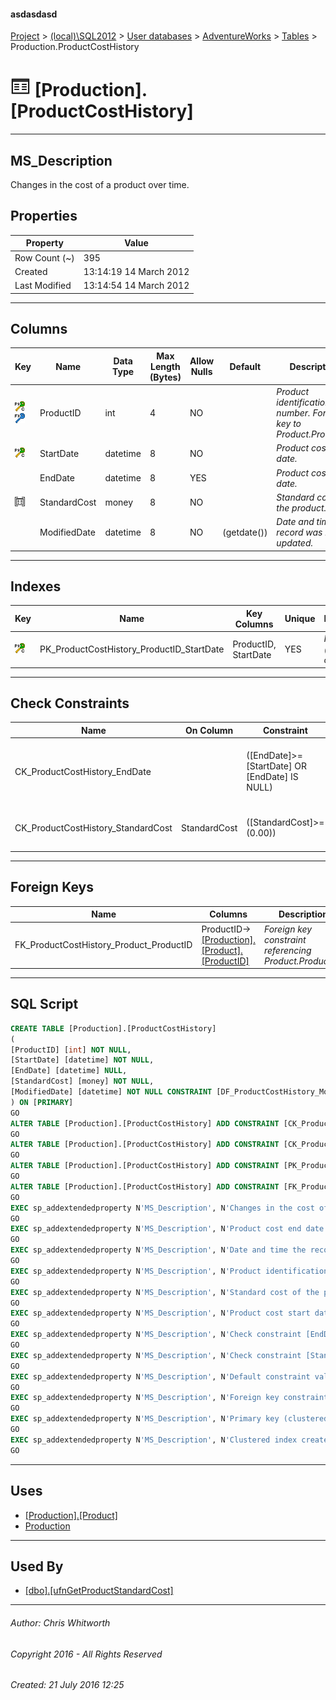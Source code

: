 #### asdasdasd

[Project](../../../../index.md) > [(local)\\SQL2012](../../../index.md) > [User databases](../../index.md) > [AdventureWorks](../index.md) > [Tables](Tables.md) > Production.ProductCostHistory

# ![Tables](../../../../Images/Table32.png) [Production].[ProductCostHistory]

---

## <a name="#description"></a>MS_Description

Changes in the cost of a product over time.

## <a name="#properties"></a>Properties

| Property | Value |
|---|---|
| Row Count (~) | 395 |
| Created | 13:14:19 14 March 2012 |
| Last Modified | 13:14:54 14 March 2012 |


---

## <a name="#columns"></a>Columns

| Key | Name | Data Type | Max Length (Bytes) | Allow Nulls | Default | Description |
|---|---|---|---|---|---|---|
| [![Cluster Primary Key PK_ProductCostHistory_ProductID_StartDate: ProductID\StartDate](../../../../Images/pkcluster.png)](#indexes)[![Foreign Keys FK_ProductCostHistory_Product_ProductID: [Production].[Product].ProductID](../../../../Images/fk.png)](#foreignkeys) | ProductID | int | 4 | NO |  | _Product identification number. Foreign key to Product.ProductID_ |
| [![Cluster Primary Key PK_ProductCostHistory_ProductID_StartDate: ProductID\StartDate](../../../../Images/pkcluster.png)](#indexes) | StartDate | datetime | 8 | NO |  | _Product cost start date._ |
|  | EndDate | datetime | 8 | YES |  | _Product cost end date._ |
| [![Check Constraints CK_ProductCostHistory_StandardCost : ([StandardCost]>=(0.00))](../../../../Images/c-constraint.png)](#checkconstraints) | StandardCost | money | 8 | NO |  | _Standard cost of the product._ |
|  | ModifiedDate | datetime | 8 | NO | (getdate()) | _Date and time the record was last updated._ |


---

## <a name="#indexes"></a>Indexes

| Key | Name | Key Columns | Unique | Description |
|---|---|---|---|---|
| [![Cluster Primary Key PK_ProductCostHistory_ProductID_StartDate: ProductID\StartDate](../../../../Images/pkcluster.png)](#indexes) | PK_ProductCostHistory_ProductID_StartDate | ProductID, StartDate | YES | _Primary key (clustered) constraint_ |


---

## <a name="#checkconstraints"></a>Check Constraints

| Name | On Column | Constraint | Description |
|---|---|---|---|
| CK_ProductCostHistory_EndDate |  | ([EndDate]>=[StartDate] OR [EndDate] IS NULL) | _Check constraint [EndDate] >= [StartDate] OR [EndDate] IS NULL_ |
| CK_ProductCostHistory_StandardCost | StandardCost | ([StandardCost]>=(0.00)) | _Check constraint [StandardCost] >= (0.00)_ |


---

## <a name="#foreignkeys"></a>Foreign Keys

| Name | Columns | Description |
|---|---|---|
| FK_ProductCostHistory_Product_ProductID | ProductID->[[Production].[Product].[ProductID]](Product.md) | _Foreign key constraint referencing Product.ProductID._ |


---

## <a name="#sqlscript"></a>SQL Script

```sql
CREATE TABLE [Production].[ProductCostHistory]
(
[ProductID] [int] NOT NULL,
[StartDate] [datetime] NOT NULL,
[EndDate] [datetime] NULL,
[StandardCost] [money] NOT NULL,
[ModifiedDate] [datetime] NOT NULL CONSTRAINT [DF_ProductCostHistory_ModifiedDate] DEFAULT (getdate())
) ON [PRIMARY]
GO
ALTER TABLE [Production].[ProductCostHistory] ADD CONSTRAINT [CK_ProductCostHistory_EndDate] CHECK (([EndDate]>=[StartDate] OR [EndDate] IS NULL))
GO
ALTER TABLE [Production].[ProductCostHistory] ADD CONSTRAINT [CK_ProductCostHistory_StandardCost] CHECK (([StandardCost]>=(0.00)))
GO
ALTER TABLE [Production].[ProductCostHistory] ADD CONSTRAINT [PK_ProductCostHistory_ProductID_StartDate] PRIMARY KEY CLUSTERED  ([ProductID], [StartDate]) ON [PRIMARY]
GO
ALTER TABLE [Production].[ProductCostHistory] ADD CONSTRAINT [FK_ProductCostHistory_Product_ProductID] FOREIGN KEY ([ProductID]) REFERENCES [Production].[Product] ([ProductID])
GO
EXEC sp_addextendedproperty N'MS_Description', N'Changes in the cost of a product over time.', 'SCHEMA', N'Production', 'TABLE', N'ProductCostHistory', NULL, NULL
GO
EXEC sp_addextendedproperty N'MS_Description', N'Product cost end date.', 'SCHEMA', N'Production', 'TABLE', N'ProductCostHistory', 'COLUMN', N'EndDate'
GO
EXEC sp_addextendedproperty N'MS_Description', N'Date and time the record was last updated.', 'SCHEMA', N'Production', 'TABLE', N'ProductCostHistory', 'COLUMN', N'ModifiedDate'
GO
EXEC sp_addextendedproperty N'MS_Description', N'Product identification number. Foreign key to Product.ProductID', 'SCHEMA', N'Production', 'TABLE', N'ProductCostHistory', 'COLUMN', N'ProductID'
GO
EXEC sp_addextendedproperty N'MS_Description', N'Standard cost of the product.', 'SCHEMA', N'Production', 'TABLE', N'ProductCostHistory', 'COLUMN', N'StandardCost'
GO
EXEC sp_addextendedproperty N'MS_Description', N'Product cost start date.', 'SCHEMA', N'Production', 'TABLE', N'ProductCostHistory', 'COLUMN', N'StartDate'
GO
EXEC sp_addextendedproperty N'MS_Description', N'Check constraint [EndDate] >= [StartDate] OR [EndDate] IS NULL', 'SCHEMA', N'Production', 'TABLE', N'ProductCostHistory', 'CONSTRAINT', N'CK_ProductCostHistory_EndDate'
GO
EXEC sp_addextendedproperty N'MS_Description', N'Check constraint [StandardCost] >= (0.00)', 'SCHEMA', N'Production', 'TABLE', N'ProductCostHistory', 'CONSTRAINT', N'CK_ProductCostHistory_StandardCost'
GO
EXEC sp_addextendedproperty N'MS_Description', N'Default constraint value of GETDATE()', 'SCHEMA', N'Production', 'TABLE', N'ProductCostHistory', 'CONSTRAINT', N'DF_ProductCostHistory_ModifiedDate'
GO
EXEC sp_addextendedproperty N'MS_Description', N'Foreign key constraint referencing Product.ProductID.', 'SCHEMA', N'Production', 'TABLE', N'ProductCostHistory', 'CONSTRAINT', N'FK_ProductCostHistory_Product_ProductID'
GO
EXEC sp_addextendedproperty N'MS_Description', N'Primary key (clustered) constraint', 'SCHEMA', N'Production', 'TABLE', N'ProductCostHistory', 'CONSTRAINT', N'PK_ProductCostHistory_ProductID_StartDate'
GO
EXEC sp_addextendedproperty N'MS_Description', N'Clustered index created by a primary key constraint.', 'SCHEMA', N'Production', 'TABLE', N'ProductCostHistory', 'INDEX', N'PK_ProductCostHistory_ProductID_StartDate'
GO

```


---

## <a name="#uses"></a>Uses

* [[Production].[Product]](Product.md)
* [Production](../Security/Schemas/Production.md)


---

## <a name="#usedby"></a>Used By

* [[dbo].[ufnGetProductStandardCost]](../Programmability/Functions/Scalar-valued_Functions/ufnGetProductStandardCost.md)


---

###### Author:  Chris Whitworth

###### Copyright 2016 - All Rights Reserved

###### Created: 21 July 2016 12:25

